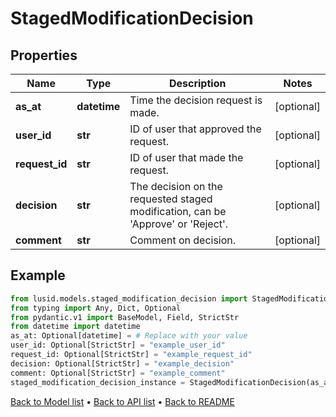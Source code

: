 # StagedModificationDecision

## Properties
Name | Type | Description | Notes
------------ | ------------- | ------------- | -------------
**as_at** | **datetime** | Time the decision request is made. | [optional] 
**user_id** | **str** | ID of user that approved the request. | [optional] 
**request_id** | **str** | ID of user that made the request. | [optional] 
**decision** | **str** | The decision on the requested staged modification, can be &#39;Approve&#39; or &#39;Reject&#39;. | [optional] 
**comment** | **str** | Comment on decision. | [optional] 
## Example

```python
from lusid.models.staged_modification_decision import StagedModificationDecision
from typing import Any, Dict, Optional
from pydantic.v1 import BaseModel, Field, StrictStr
from datetime import datetime
as_at: Optional[datetime] = # Replace with your value
user_id: Optional[StrictStr] = "example_user_id"
request_id: Optional[StrictStr] = "example_request_id"
decision: Optional[StrictStr] = "example_decision"
comment: Optional[StrictStr] = "example_comment"
staged_modification_decision_instance = StagedModificationDecision(as_at=as_at, user_id=user_id, request_id=request_id, decision=decision, comment=comment)

```

[Back to Model list](../README.md#documentation-for-models) &#8226; [Back to API list](../README.md#documentation-for-api-endpoints) &#8226; [Back to README](../README.md)

